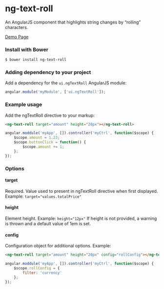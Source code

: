 # ng-text-roll
An AngularJS component that highlights string changes by “rolling” characters.

<a href="http://daveteply.github.io/ng-text-roll/dist">Demo Page</a>

### Install with Bower
```sh
$ bower install ng-text-roll
```

### Adding dependency to your project
Add a dependency for the `ui.ngTextRoll` AngularJS module:

```js
angular.module('myModule', ['ui.ngTextRoll']);
```

### Example usage
Add the ngTextRoll directive to your markup:
```html
<ng-text-roll target="amount" height="20px"></ng-text-roll>
```

```js
angular.moddule('myApp', []).controller('myCtrl', function($scope) {
	$scope.amount = 1.23;
	$scope.buttonClick = function() {
		$scope.amount += 1;
	};
});
```

### Options

#### target
Required.  Value used to present in ngTextRoll directive when first displayed.
Example: ``` target="values.totalPrice" ```
#### height
Element height.
Example: ```height="12px"```
If height is not provided, a warning is thrown and a default value of 1em is set.
#### config
Configuration object for additional options.
Example:
```html
<ng-text-roll target="amount" height="20px" config="rollConfig"></ng-text-roll>
```
```js
angular.moddule('myApp', []).controller('myCtrl', function($scope) {
	$scope.rollConfig = {
		filter: 'currency'
	};
});
```